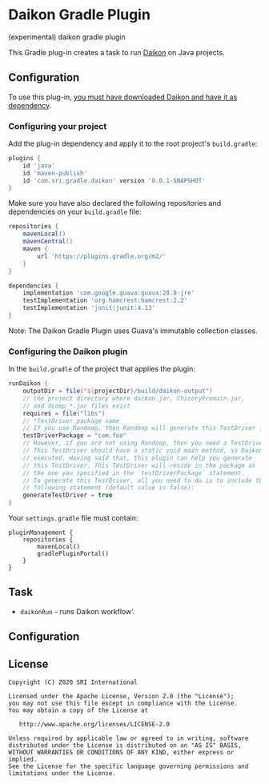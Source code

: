 # Daikon Gradle Plugin
(experimental) daikon gradle plugin

This Gradle plug-in creates a task to run [Daikon](https://plse.cs.washington.edu/daikon/) on Java projects.

## Configuration

To use this plug-in, [you must have downloaded Daikon and have it as dependency](https://plse.cs.washington.edu/daikon/download/).

### Configuring your project

Add the plug-in dependency and apply it to the root project's `build.gradle`:

```groovy
plugins {
    id 'java'
    id 'maven-publish'
    id 'com.sri.gradle.daikon' version '0.0.1-SNAPSHOT'
}
```

Make sure you have also declared the following repositories and dependencies on your `build.gradle` file:

```groovy
repositories {
    mavenLocal()
    mavenCentral()
    maven {
        url 'https://plugins.gradle.org/m2/'
    }
}

dependencies { 
    implementation 'com.google.guava:guava:28.0-jre'
    testImplementation 'org.hamcrest:hamcrest:2.2'
    testImplementation 'junit:junit:4.13'
}
```

Note: The Daikon Gradle Plugin uses Guava's immutable collection classes. 


### Configuring the Daikon plugin

In the `build.gradle` of the project that applies the plugin:

```groovy
runDaikon {
    outputDir = file("${projectDir}/build/daikon-output")
    // the project directory where daikon.jar, ChicoryPremain.jar,
    // and dcomp_*.jar files exist  
    requires = file("libs")
    // *TestDriver package name
    // If you use Randoop, then Randoop will generate this TestDriver for you. 
    testDriverPackage = "com.foo"
    // However, if you are not using Randoop, then you need a TestDriver.
    // This TestDriver should have a static void main method, so Daikon can
    // executed. Having said that, this plugin can help you generate
    // this TestDriver. This TestDriver will reside in the package as
    // the one you specified in the `testDriverPackage` statement. 
    // To generate this TestDriver, all you need to do is to include the 
    // following statement (default value is false):
    generateTestDriver = true
}
```

Your `settings.gradle` file must contain:

```
pluginManagement {
    repositories {
        mavenLocal()
        gradlePluginPortal()
    }
}
```

## Task

* `daikonRun` - runs Daikon workflow'.

## Configuration

## License

    Copyright (C) 2020 SRI International

    Licensed under the Apache License, Version 2.0 (the "License");
    you may not use this file except in compliance with the License.
    You may obtain a copy of the License at

       http://www.apache.org/licenses/LICENSE-2.0

    Unless required by applicable law or agreed to in writing, software
    distributed under the License is distributed on an "AS IS" BASIS,
    WITHOUT WARRANTIES OR CONDITIONS OF ANY KIND, either express or implied.
    See the License for the specific language governing permissions and
    limitations under the License.
